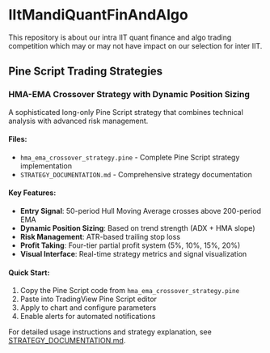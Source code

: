 # IItMandiQuantFinAndAlgo

This repository is about our intra IIT quant finance and algo trading competition which may or may not have impact on our selection for inter IIT.

## Pine Script Trading Strategies

### HMA-EMA Crossover Strategy with Dynamic Position Sizing

A sophisticated long-only Pine Script strategy that combines technical analysis with advanced risk management.

#### Files:
- `hma_ema_crossover_strategy.pine` - Complete Pine Script strategy implementation
- `STRATEGY_DOCUMENTATION.md` - Comprehensive strategy documentation

#### Key Features:
- **Entry Signal**: 50-period Hull Moving Average crosses above 200-period EMA
- **Dynamic Position Sizing**: Based on trend strength (ADX + HMA slope)
- **Risk Management**: ATR-based trailing stop loss
- **Profit Taking**: Four-tier partial profit system (5%, 10%, 15%, 20%)
- **Visual Interface**: Real-time strategy metrics and signal visualization

#### Quick Start:
1. Copy the Pine Script code from `hma_ema_crossover_strategy.pine`
2. Paste into TradingView Pine Script editor
3. Apply to chart and configure parameters
4. Enable alerts for automated notifications

For detailed usage instructions and strategy explanation, see [STRATEGY_DOCUMENTATION.md](STRATEGY_DOCUMENTATION.md).
